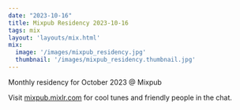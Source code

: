 ```yaml
---
date: "2023-10-16"
title: Mixpub Residency 2023-10-16
tags: mix
layout: 'layouts/mix.html'
mix:
  image: '/images/mixpub_residency.jpg'
  thumbnail: '/images/mixpub_residency.thumbnail.jpg'
---
```


Monthly residency for October 2023 @ Mixpub

Visit [mixpub.mixlr.com](https://mixpub.mixlr.com/) for cool tunes and friendly people in the chat.
